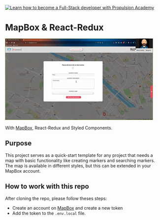 <a href="https://propulsion.academy/"><img src="https://static.swissdevjobs.ch/pictures/propulsion-academy-logo.png" title="Propulsion Academy" alt="Learn how to become a Full-Stack developer with Propulsion Academy"></a>

# MapBox & React-Redux  

![](mapbox_react_propulsion.gif)

With [MapBox](https://www.mapbox.com/), React-Redux and Styled Components.

## Purpose
This project serves as a quick-start template for any project that needs a map with basic functionality like creating markers and searching markers.
The map is available in different styles, but this can be extended in your MapBox account.


## How to work with this repo
After cloning the repo, please follow theses steps:
- Create an account on [MapBox](https://account.mapbox.com/) and create a new token
- Add the token to the `.env.local` file.
